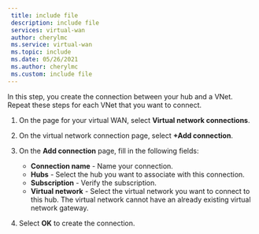 ```yaml
---
 title: include file
 description: include file
 services: virtual-wan
 author: cherylmc
 ms.service: virtual-wan
 ms.topic: include
 ms.date: 05/26/2021
 ms.author: cherylmc
 ms.custom: include file
---
```


In this step, you create the connection between your hub and a VNet. Repeat these steps for each VNet that you want to connect.

1. On the page for your virtual WAN, select **Virtual network connections**.
1. On the virtual network connection page, select **+Add connection**.
1. On the **Add connection** page, fill in the following fields:

    * **Connection name** - Name your connection.
    * **Hubs** - Select the hub you want to associate with this connection.
    * **Subscription** - Verify the subscription.
    * **Virtual network** - Select the virtual network you want to connect to this hub. The virtual network cannot have an already existing virtual network gateway.
1. Select **OK** to create the connection.